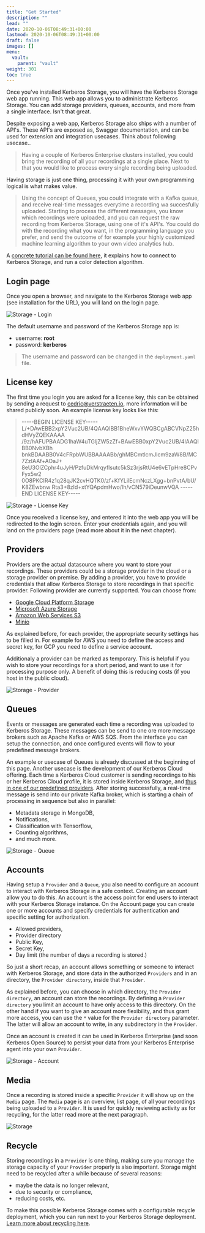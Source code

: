 ```yaml
---
title: "Get Started"
description: ""
lead: ""
date: 2020-10-06T08:49:31+00:00
lastmod: 2020-10-06T08:49:31+00:00
draft: false
images: []
menu:
  vault:
    parent: "vault"
weight: 301
toc: true
---
```


Once you've installed Kerberos Storage, you will have the Kerberos Storage web app running. This web app allows you to administrate Kerberos Storage. You can add storage providers, queues, accounts, and more from a single interface. Isn't that great.

Despite exposing a web app, Kerberos Storage also ships with a number of API's. These API's are exposed as, Swagger documentation, and can be used for extension and integration usecases. Think about following usecase..

> Having a couple of Kerberos Enterprise clusters installed, you could bring the recording of all your recordings at a single place. Next to that you would like to process every single recording being uploaded.

Having storage is just one thing, processing it with your own programming logical is what makes value.

> Using the concept of Queues, you could integrate with a Kafka queue, and receive real-time messages everytime a recording wa succesfully uploaded. Starting to process the different messages, you know which recordings were uploaded, and you can request the raw recording from Kerberos Storage, using one of it's API's. You could do with the recording what you want, in the programming language you prefer, and send the outcome of for example your highly customized machine learning algorithm to your own video analytics hub.

A [concrete tutorial can be found here](https://github.com/kerberos-io/storage/tree/master/examples/kafka-handler), it explains how to connect to Kerberos Storage, and run a color detection algorithm.

## Login page

Once you open a browser, and navigate to the Kerberos Storage web app (see installation for the URL), you will land on the login page.

![Storage - Login](../../public/images/storage/login.gif)

The default username and password of the Kerberos Storage app is:

- username: **root**
- password: **kerberos**

> The username and password can be changed in the `deployment.yaml` file.

## License key

The first time you login you are asked for a license key, this can be obtained by sending a request to cedric@verstraeten.io, more information will be shared publicly soon. An example license key looks like this:

> -----BEGIN LICENSE KEY-----
L/+DAwEBB2xpY2Vuc2UB/4QAAQIBB1BheWxvYWQBCgABCVNpZ25hdHVyZQEKAAAA
/9z/hAFUPBAADG1haW4uTGljZW5zZf+BAwEBB0xpY2Vuc2UB/4IAAQIBB0NvbXBh
bnkBDAABB0V4cFRpbWUBBAAAABb/ghMBCmtlcmJlcm9zaW8B/MC7ZzIAAf+AOaJ+
8eU3OlZCphr4uJyH/PzfuDkMrqyfIsutc5kSz3rjsRtU4e6vETpHre8CPvFyx5w2
0O8PKCIR4z1q28qJK2cvHQTK0/zf+KfYLilEcmNczLXgg+bnPvtA/bU/K8ZEwbnw
Rta3+8zId+xtYQApdmHwo/Ih/vCN579iDeunwVQA
-----END LICENSE KEY-----

![Storage - License Key](../../public/images/storage/licensekey.gif)

Once you received a license key, and entered it into the web app you will be redirected to the login screen. Enter your credentials again, and you will land on the providers page (read more about it in the next chapter).


## Providers

Providers are the actual datasource where you want to store your recordings. These providers could be a storage provider in the cloud or a storage provider on premise.  By adding a provider, you have to provide credentials that allow Kerberos Storage to store recordings in that specific provider. Following provider are currently supported. You can choose from:

- [Google Cloud Platform Storage](https://cloud.google.com/storage)
- [Microsoft Azure Storage](https://azure.microsoft.com/en-us/services/storage/)
- [Amazon Web Services S3](https://aws.amazon.com/s3/)
- [Minio](https://min.io/)

As explained before, for each provider, the appropriate security settings has to be filled in. For example for AWS you need to define the access and secret key, for GCP you need to define a service account.

Additionaly a provider can be marked as temporary. This is helpful if you wish to store your recordings for a short period, and want to use it for processing purpose only. A benefit of doing this is reducing costs (if you host in the public cloud).

![Storage - Provider](../../public/images/storage/provider.gif)

## Queues

Events or messages are generated each time a recording was uploaded to Kerberos Storage. These messages can be send to one ore more message brokers such as Apache Kafka or AWS SQS. From the interface you can setup the connection, and once configured events will flow to your predefined message brokers.

An example or usecase of Queues is already discussed at the beginning of this page. Another usecase is the development of our Kerberos Cloud offering. Each time a Kerberos Cloud customer is sending recordings to his or her Kerberos Cloud profile, it is stored inside Kerberos Storage, and [thus in one of our predefined providers](/storage/get-started#providers). After storing successfully, a real-time message is send into our private Kafka broker, which is starting a chain of processing in sequence but also in parallel:

- Metadata storage in MongoDB,
- Notifications,
- Classification with Tensorflow,
- Counting algorithms,
- and much more.

![Storage - Queue](../../public/images/storage/queue.gif)

## Accounts

Having setup a `Provider` and a `Queue`, you also need to configure an account to interact with Kerberos Storage in a safe context. Creating an account allow you to do this. An account is the access point for end users to interact with your Kerberos Storage instance. On the Account page you can create one or more accounts and specify credentials for authentication and specific setting for authorization.

- Allowed providers,
- Provider directory
- Public Key,
- Secret Key,
- Day limit (the number of days a recording is stored.)

So just a short recap, an account allows something or someone to interact with Kerberos Storage, and store data in the authorized `Providers` and in an directory, the `Provider directory`, inside that `Provider`.

As explained before, you can choose in which directory, the `Provider directory`, an account can store the recordings. By defining a  `Provider directory` you limit an account to have only access to this directory. On the other hand if you want to give an account more flexibility, and thus grant more access, you can use the `*` value for the `Provider directory` parameter. The latter will allow an account to write, in any subdirectory in the `Provider`.

Once an account is created it can be used in Kerberos Enterprise (and soon Kerberos Open Source) to persist your data from your Kerberos Enterprise agent into your own `Provider`.

![Storage - Account](../../public/images/storage/account.gif)

## Media

Once a recording is stored inside a specific `Provider` it will show up on the `Media` page. The `Media` page is an overview, list page, of all your recordings being uploaded to a `Provider`. It is used for quickly reviewing activity as for recycling, for the latter read more at the next paragraph.

![Storage](../../public/images/kerberos-storage-media.png)

## Recycle

Storing recordings in a `Provider` is one thing, making sure you manage the storage capacity of your `Provider` properly is also important. Storage might need to be recycled after a while because of several reasons:

- maybe the data is no longer relevant,
- due to security or compliance,
- reducing costs, etc.

To make this possible Kerberos Storage comes with a configurable recycle deployment, which you can run next to your Kerberos Storage deployment. [Learn more about recycling here](/storage/installation-recycle).